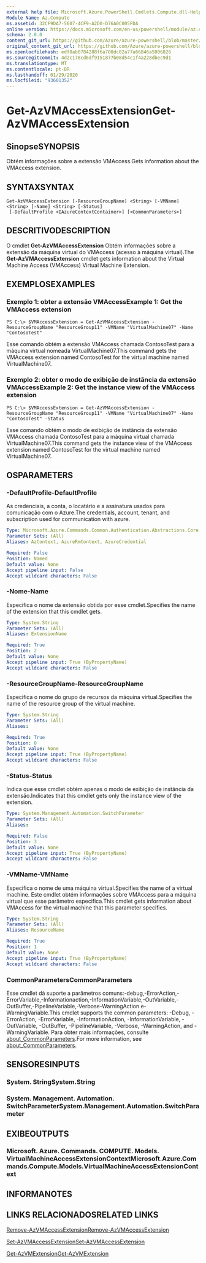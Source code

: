 ```yaml
---
external help file: Microsoft.Azure.PowerShell.Cmdlets.Compute.dll-Help.xml
Module Name: Az.Compute
ms.assetid: 32CF9DA7-5607-4CF9-A2D0-D76A0C005FDA
online version: https://docs.microsoft.com/en-us/powershell/module/az.compute/get-azvmaccessextension
schema: 2.0.0
content_git_url: https://github.com/Azure/azure-powershell/blob/master/src/Compute/Compute/help/Get-AzVMAccessExtension.md
original_content_git_url: https://github.com/Azure/azure-powershell/blob/master/src/Compute/Compute/help/Get-AzVMAccessExtension.md
ms.openlocfilehash: edf0ab0784288f6a700dc82a77a66846a5806826
ms.sourcegitcommit: 4d2c178cd6df9151877b08d54c1f4a228dbec9d1
ms.translationtype: MT
ms.contentlocale: pt-BR
ms.lasthandoff: 01/29/2020
ms.locfileid: "93601352"
---
```

# <span data-ttu-id="30c02-101">Get-AzVMAccessExtension</span><span class="sxs-lookup"><span data-stu-id="30c02-101">Get-AzVMAccessExtension</span></span>

## <span data-ttu-id="30c02-102">Sinopse</span><span class="sxs-lookup"><span data-stu-id="30c02-102">SYNOPSIS</span></span>
<span data-ttu-id="30c02-103">Obtém informações sobre a extensão VMAccess.</span><span class="sxs-lookup"><span data-stu-id="30c02-103">Gets information about the VMAccess extension.</span></span>

## <span data-ttu-id="30c02-104">SYNTAX</span><span class="sxs-lookup"><span data-stu-id="30c02-104">SYNTAX</span></span>

```
Get-AzVMAccessExtension [-ResourceGroupName] <String> [-VMName] <String> [-Name] <String> [-Status]
 [-DefaultProfile <IAzureContextContainer>] [<CommonParameters>]
```

## <span data-ttu-id="30c02-105">DESCRITIVO</span><span class="sxs-lookup"><span data-stu-id="30c02-105">DESCRIPTION</span></span>
<span data-ttu-id="30c02-106">O cmdlet **Get-AzVMAccessExtension** Obtém informações sobre a extensão da máquina virtual do VMAccess (acesso à máquina virtual).</span><span class="sxs-lookup"><span data-stu-id="30c02-106">The **Get-AzVMAccessExtension** cmdlet gets information about the Virtual Machine Access (VMAccess) Virtual Machine Extension.</span></span>

## <span data-ttu-id="30c02-107">EXEMPLOS</span><span class="sxs-lookup"><span data-stu-id="30c02-107">EXAMPLES</span></span>

### <span data-ttu-id="30c02-108">Exemplo 1: obter a extensão VMAccess</span><span class="sxs-lookup"><span data-stu-id="30c02-108">Example 1: Get the VMAccess extension</span></span>
```
PS C:\> $VMAccessExtension = Get-AzVMAccessExtension -ResourceGroupName "ResourceGroup11" -VMName "VirtualMachine07" -Name "ContosoTest"
```

<span data-ttu-id="30c02-109">Esse comando obtém a extensão VMAccess chamada ContosoTest para a máquina virtual nomeada VirtualMachine07.</span><span class="sxs-lookup"><span data-stu-id="30c02-109">This command gets the VMAccess extension named ContosoTest for the virtual machine named VirtualMachine07.</span></span>

### <span data-ttu-id="30c02-110">Exemplo 2: obter o modo de exibição de instância da extensão VMAccess</span><span class="sxs-lookup"><span data-stu-id="30c02-110">Example 2: Get the instance view of the VMAccess extension</span></span>
```
PS C:\> $VMAccessExtension = Get-AzVMAccessExtension -ResourceGroupName "ResourceGroup11" -VMName "VirtualMachine07" -Name "ContosoTest" -Status
```

<span data-ttu-id="30c02-111">Esse comando obtém o modo de exibição de instância da extensão VMAccess chamada ContosoTest para a máquina virtual chamada VirtualMachine07.</span><span class="sxs-lookup"><span data-stu-id="30c02-111">This command gets the instance view of the VMAccess extension named ContosoTest for the virtual machine named VirtualMachine07.</span></span>

## <span data-ttu-id="30c02-112">OS</span><span class="sxs-lookup"><span data-stu-id="30c02-112">PARAMETERS</span></span>

### <span data-ttu-id="30c02-113">-DefaultProfile</span><span class="sxs-lookup"><span data-stu-id="30c02-113">-DefaultProfile</span></span>
<span data-ttu-id="30c02-114">As credenciais, a conta, o locatário e a assinatura usados para comunicação com o Azure.</span><span class="sxs-lookup"><span data-stu-id="30c02-114">The credentials, account, tenant, and subscription used for communication with azure.</span></span>

```yaml
Type: Microsoft.Azure.Commands.Common.Authentication.Abstractions.Core.IAzureContextContainer
Parameter Sets: (All)
Aliases: AzContext, AzureRmContext, AzureCredential

Required: False
Position: Named
Default value: None
Accept pipeline input: False
Accept wildcard characters: False
```

### <span data-ttu-id="30c02-115">-Nome</span><span class="sxs-lookup"><span data-stu-id="30c02-115">-Name</span></span>
<span data-ttu-id="30c02-116">Especifica o nome da extensão obtida por esse cmdlet.</span><span class="sxs-lookup"><span data-stu-id="30c02-116">Specifies the name of the extension that this cmdlet gets.</span></span>

```yaml
Type: System.String
Parameter Sets: (All)
Aliases: ExtensionName

Required: True
Position: 2
Default value: None
Accept pipeline input: True (ByPropertyName)
Accept wildcard characters: False
```

### <span data-ttu-id="30c02-117">-ResourceGroupName</span><span class="sxs-lookup"><span data-stu-id="30c02-117">-ResourceGroupName</span></span>
<span data-ttu-id="30c02-118">Especifica o nome do grupo de recursos da máquina virtual.</span><span class="sxs-lookup"><span data-stu-id="30c02-118">Specifies the name of the resource group of the virtual machine.</span></span>

```yaml
Type: System.String
Parameter Sets: (All)
Aliases:

Required: True
Position: 0
Default value: None
Accept pipeline input: True (ByPropertyName)
Accept wildcard characters: False
```

### <span data-ttu-id="30c02-119">-Status</span><span class="sxs-lookup"><span data-stu-id="30c02-119">-Status</span></span>
<span data-ttu-id="30c02-120">Indica que esse cmdlet obtém apenas o modo de exibição de instância da extensão.</span><span class="sxs-lookup"><span data-stu-id="30c02-120">Indicates that this cmdlet gets only the instance view of the extension.</span></span>

```yaml
Type: System.Management.Automation.SwitchParameter
Parameter Sets: (All)
Aliases:

Required: False
Position: 3
Default value: None
Accept pipeline input: True (ByPropertyName)
Accept wildcard characters: False
```

### <span data-ttu-id="30c02-121">-VMName</span><span class="sxs-lookup"><span data-stu-id="30c02-121">-VMName</span></span>
<span data-ttu-id="30c02-122">Especifica o nome de uma máquina virtual.</span><span class="sxs-lookup"><span data-stu-id="30c02-122">Specifies the name of a virtual machine.</span></span>
<span data-ttu-id="30c02-123">Este cmdlet obtém informações sobre VMAccess para a máquina virtual que esse parâmetro especifica.</span><span class="sxs-lookup"><span data-stu-id="30c02-123">This cmdlet gets information about VMAccess for the virtual machine that this parameter specifies.</span></span>

```yaml
Type: System.String
Parameter Sets: (All)
Aliases: ResourceName

Required: True
Position: 1
Default value: None
Accept pipeline input: True (ByPropertyName)
Accept wildcard characters: False
```

### <span data-ttu-id="30c02-124">CommonParameters</span><span class="sxs-lookup"><span data-stu-id="30c02-124">CommonParameters</span></span>
<span data-ttu-id="30c02-125">Esse cmdlet dá suporte a parâmetros comuns:-debug,-ErrorAction,-ErrorVariable,-Informationaction,-InformationVariable,-OutVariable,-OutBuffer,-PipelineVariable,-Verbose-WarningAction e-WarningVariable.</span><span class="sxs-lookup"><span data-stu-id="30c02-125">This cmdlet supports the common parameters: -Debug, -ErrorAction, -ErrorVariable, -InformationAction, -InformationVariable, -OutVariable, -OutBuffer, -PipelineVariable, -Verbose, -WarningAction, and -WarningVariable.</span></span> <span data-ttu-id="30c02-126">Para obter mais informações, consulte [about_CommonParameters](https://go.microsoft.com/fwlink/?LinkID=113216).</span><span class="sxs-lookup"><span data-stu-id="30c02-126">For more information, see [about_CommonParameters](https://go.microsoft.com/fwlink/?LinkID=113216).</span></span>

## <span data-ttu-id="30c02-127">SENSORES</span><span class="sxs-lookup"><span data-stu-id="30c02-127">INPUTS</span></span>

### <span data-ttu-id="30c02-128">System. String</span><span class="sxs-lookup"><span data-stu-id="30c02-128">System.String</span></span>

### <span data-ttu-id="30c02-129">System. Management. Automation. SwitchParameter</span><span class="sxs-lookup"><span data-stu-id="30c02-129">System.Management.Automation.SwitchParameter</span></span>

## <span data-ttu-id="30c02-130">EXIBE</span><span class="sxs-lookup"><span data-stu-id="30c02-130">OUTPUTS</span></span>

### <span data-ttu-id="30c02-131">Microsoft. Azure. Commands. COMPUTE. Models. VirtualMachineAccessExtensionContext</span><span class="sxs-lookup"><span data-stu-id="30c02-131">Microsoft.Azure.Commands.Compute.Models.VirtualMachineAccessExtensionContext</span></span>

## <span data-ttu-id="30c02-132">INFORMA</span><span class="sxs-lookup"><span data-stu-id="30c02-132">NOTES</span></span>

## <span data-ttu-id="30c02-133">LINKS RELACIONADOS</span><span class="sxs-lookup"><span data-stu-id="30c02-133">RELATED LINKS</span></span>

[<span data-ttu-id="30c02-134">Remove-AzVMAccessExtension</span><span class="sxs-lookup"><span data-stu-id="30c02-134">Remove-AzVMAccessExtension</span></span>](./Remove-AzVMAccessExtension.md)

[<span data-ttu-id="30c02-135">Set-AzVMAccessExtension</span><span class="sxs-lookup"><span data-stu-id="30c02-135">Set-AzVMAccessExtension</span></span>](./Set-AzVMAccessExtension.md)

[<span data-ttu-id="30c02-136">Get-AzVMExtension</span><span class="sxs-lookup"><span data-stu-id="30c02-136">Get-AzVMExtension</span></span>](./Get-AzVMExtension.md)


